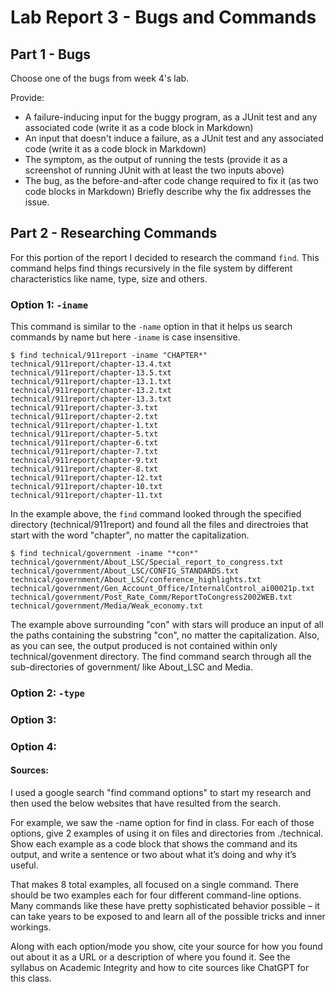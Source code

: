 # Lab Report 3 - Bugs and Commands 
## Part 1 - Bugs 
Choose one of the bugs from week 4's lab.

Provide:

- A failure-inducing input for the buggy program, as a JUnit test and any associated code (write it as a code block in Markdown)
- An input that doesn't induce a failure, as a JUnit test and any associated code (write it as a code block in Markdown)
- The symptom, as the output of running the tests (provide it as a screenshot of running JUnit with at least the two inputs above)
- The bug, as the before-and-after code change required to fix it (as two code blocks in Markdown)
Briefly describe why the fix addresses the issue.


## Part 2 - Researching Commands 
For this portion of the report I decided to research the command `find`. This command helps find things recursively in the file system by different characteristics like name, type, size and others. 

### Option 1: `-iname`
This command is similar to the `-name` option in that it helps us search commands by name but here `-iname` is case insensitive. 

```
$ find technical/911report -iname "CHAPTER*"
technical/911report/chapter-13.4.txt
technical/911report/chapter-13.5.txt
technical/911report/chapter-13.1.txt
technical/911report/chapter-13.2.txt
technical/911report/chapter-13.3.txt
technical/911report/chapter-3.txt
technical/911report/chapter-2.txt
technical/911report/chapter-1.txt
technical/911report/chapter-5.txt
technical/911report/chapter-6.txt
technical/911report/chapter-7.txt
technical/911report/chapter-9.txt
technical/911report/chapter-8.txt
technical/911report/chapter-12.txt
technical/911report/chapter-10.txt
technical/911report/chapter-11.txt
```
In the example above, the `find` command looked through the specified directory (technical/911report) and found all the files and directroies that start with the word "chapter", no matter the capitalization. 


```
$ find technical/government -iname "*con*" 
technical/government/About_LSC/Special_report_to_congress.txt
technical/government/About_LSC/CONFIG_STANDARDS.txt
technical/government/About_LSC/conference_highlights.txt
technical/government/Gen_Account_Office/InternalControl_ai00021p.txt
technical/government/Post_Rate_Comm/ReportToCongress2002WEB.txt
technical/government/Media/Weak_economy.txt
```
The example above surrounding "con" with stars will produce an input of all the paths containing the substring "con", no matter the capitalization. Also, as you can see, the output produced is not contained within only technical/govenment directory. The find command search through all the sub-directories of government/ like About_LSC and Media. 

### Option 2: `-type`

### Option 3:

### Option 4: 


#### Sources:
I used a google search "find command options" to start my research and then used the below websites that have resulted from the search. 
[]([http://a.com](https://www.redhat.com/sysadmin/linux-find-command))
[](https://tecadmin.net/linux-find-command-with-examples/)

For example, we saw the -name option for find in class. For each of those options, give 2 examples of using it on files and directories from ./technical. Show each example as a code block that shows the command and its output, and write a sentence or two about what it’s doing and why it’s useful.

That makes 8 total examples, all focused on a single command. There should be two examples each for four different command-line options. Many commands like these have pretty sophisticated behavior possible – it can take years to be exposed to and learn all of the possible tricks and inner workings.

Along with each option/mode you show, cite your source for how you found out about it as a URL or a description of where you found it. See the syllabus on Academic Integrity and how to cite sources like ChatGPT for this class.
